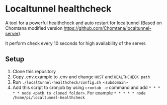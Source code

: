 # Localtunnel healthcheck

A tool for a powerful healthcheck and auto restart for localtunnel (Based on Chomtana modified version https://github.com/Chomtana/localtunnel-server).

It perform check every 10 seconds for high availability of the server.

## Setup

1. Clone this repository
2. Copy .env.example to .env and change `HOST` and `HEALTHCHECK path`
3. Run `./localtunnel-healthcheck/config.sh <subdomain>`
4. Add this script to cronjob by using `crontab -e` command and add `* * * * * node <path to cloned folder>`. For example `* * * * * node /home/pi/localtunnel-healthcheck`
